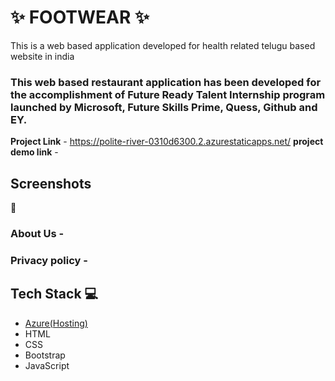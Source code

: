 # ✨ FOOTWEAR ✨

This is a web based application developed for health related telugu based website in india

### This web based restaurant application has been developed for the accomplishment of Future Ready Talent Internship program launched by Microsoft, Future Skills Prime, Quess, Github and EY.


**Project Link** - https://polite-river-0310d6300.2.azurestaticapps.net/
**project demo link** -

## Screenshots

 📸



   

### About Us -






### Privacy policy -






## Tech Stack 💻

- [Azure(Hosting)](https://azure.microsoft.com/en-in/features/azure-portal/)
- HTML
- CSS
- Bootstrap
- JavaScript
